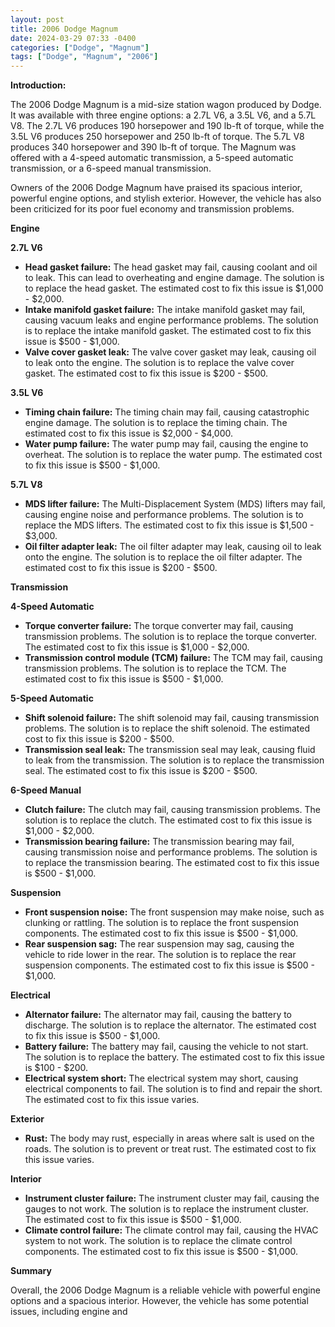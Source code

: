 ```yaml
---
layout: post
title: 2006 Dodge Magnum
date: 2024-03-29 07:33 -0400
categories: ["Dodge", "Magnum"]
tags: ["Dodge", "Magnum", "2006"]
---
```

**Introduction:**

The 2006 Dodge Magnum is a mid-size station wagon produced by Dodge. It was available with three engine options: a 2.7L V6, a 3.5L V6, and a 5.7L V8. The 2.7L V6 produces 190 horsepower and 190 lb-ft of torque, while the 3.5L V6 produces 250 horsepower and 250 lb-ft of torque. The 5.7L V8 produces 340 horsepower and 390 lb-ft of torque. The Magnum was offered with a 4-speed automatic transmission, a 5-speed automatic transmission, or a 6-speed manual transmission.

Owners of the 2006 Dodge Magnum have praised its spacious interior, powerful engine options, and stylish exterior. However, the vehicle has also been criticized for its poor fuel economy and transmission problems.

**Engine**

**2.7L V6**

* **Head gasket failure:** The head gasket may fail, causing coolant and oil to leak. This can lead to overheating and engine damage. The solution is to replace the head gasket. The estimated cost to fix this issue is $1,000 - $2,000.
* **Intake manifold gasket failure:** The intake manifold gasket may fail, causing vacuum leaks and engine performance problems. The solution is to replace the intake manifold gasket. The estimated cost to fix this issue is $500 - $1,000.
* **Valve cover gasket leak:** The valve cover gasket may leak, causing oil to leak onto the engine. The solution is to replace the valve cover gasket. The estimated cost to fix this issue is $200 - $500.

**3.5L V6**

* **Timing chain failure:** The timing chain may fail, causing catastrophic engine damage. The solution is to replace the timing chain. The estimated cost to fix this issue is $2,000 - $4,000.
* **Water pump failure:** The water pump may fail, causing the engine to overheat. The solution is to replace the water pump. The estimated cost to fix this issue is $500 - $1,000.

**5.7L V8**

* **MDS lifter failure:** The Multi-Displacement System (MDS) lifters may fail, causing engine noise and performance problems. The solution is to replace the MDS lifters. The estimated cost to fix this issue is $1,500 - $3,000.
* **Oil filter adapter leak:** The oil filter adapter may leak, causing oil to leak onto the engine. The solution is to replace the oil filter adapter. The estimated cost to fix this issue is $200 - $500.

**Transmission**

**4-Speed Automatic**

* **Torque converter failure:** The torque converter may fail, causing transmission problems. The solution is to replace the torque converter. The estimated cost to fix this issue is $1,000 - $2,000.
* **Transmission control module (TCM) failure:** The TCM may fail, causing transmission problems. The solution is to replace the TCM. The estimated cost to fix this issue is $500 - $1,000.

**5-Speed Automatic**

* **Shift solenoid failure:** The shift solenoid may fail, causing transmission problems. The solution is to replace the shift solenoid. The estimated cost to fix this issue is $200 - $500.
* **Transmission seal leak:** The transmission seal may leak, causing fluid to leak from the transmission. The solution is to replace the transmission seal. The estimated cost to fix this issue is $200 - $500.

**6-Speed Manual**

* **Clutch failure:** The clutch may fail, causing transmission problems. The solution is to replace the clutch. The estimated cost to fix this issue is $1,000 - $2,000.
* **Transmission bearing failure:** The transmission bearing may fail, causing transmission noise and performance problems. The solution is to replace the transmission bearing. The estimated cost to fix this issue is $500 - $1,000.

**Suspension**

* **Front suspension noise:** The front suspension may make noise, such as clunking or rattling. The solution is to replace the front suspension components. The estimated cost to fix this issue is $500 - $1,000.
* **Rear suspension sag:** The rear suspension may sag, causing the vehicle to ride lower in the rear. The solution is to replace the rear suspension components. The estimated cost to fix this issue is $500 - $1,000.

**Electrical**

* **Alternator failure:** The alternator may fail, causing the battery to discharge. The solution is to replace the alternator. The estimated cost to fix this issue is $500 - $1,000.
* **Battery failure:** The battery may fail, causing the vehicle to not start. The solution is to replace the battery. The estimated cost to fix this issue is $100 - $200.
* **Electrical system short:** The electrical system may short, causing electrical components to fail. The solution is to find and repair the short. The estimated cost to fix this issue varies.

**Exterior**

* **Rust:** The body may rust, especially in areas where salt is used on the roads. The solution is to prevent or treat rust. The estimated cost to fix this issue varies.

**Interior**

* **Instrument cluster failure:** The instrument cluster may fail, causing the gauges to not work. The solution is to replace the instrument cluster. The estimated cost to fix this issue is $500 - $1,000.
* **Climate control failure:** The climate control may fail, causing the HVAC system to not work. The solution is to replace the climate control components. The estimated cost to fix this issue is $500 - $1,000.

**Summary**

Overall, the 2006 Dodge Magnum is a reliable vehicle with powerful engine options and a spacious interior. However, the vehicle has some potential issues, including engine and
